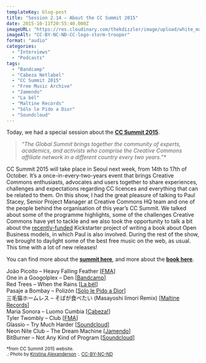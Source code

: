 ```yaml
---
templateKey: blog-post
title: "Session 2.14 – About the CC Summit 2015"
date: 2015-10-11T20:55:40.000Z
imageURL: "https://res.cloudinary.com/thekdizzler/image/upload/white_market/2015/10/6051120264_feb1103fb2_o.jpg"
imageAlt: "CC-BY-NC-ND-CC-logo-storm-trooper"
format: "audio"
categories:
  - "Interviews"
  - "Podcasts"
tags:
  - "Bandcamp"
  - "Cabeza Netlabel"
  - "CC Summit 2015"
  - "Free Music Archive"
  - "Jamendo"
  - "La bèl"
  - "Maltine Records"
  - "Sólo le Pido a Dior"
  - "Soundcloud"
---
```

Today, we had a special session about the **[CC Summit 2015](https://summit.creativecommons.org/)**.

> _“The Global Summit brings together the community of experts, academics, and activists who comprise the Creative Commons affiliate network in a different country every two years.”\*_

CC Summit 2015 will take place in Seoul next week, from 14th to 17th of October. It’s a once-in-every-two-years event that brings Creative Commons enthusiasts, advocates and users together to share experiences, challenges and expectations regarding CC licences and everything that can be related to them. On this show, I had the great pleasure of talking to Paul Stacey, Senior Project Manager at Creative Commons HQ team and one of the people behind the organisation of this year’s CC Summit. We talked about some of the programme highlights, some of the challenges Creative Commons have yet to tackle and we also took the opportunity to talk a bit about the [recently-funded](https://www.kickstarter.com/projects/creativecommons/made-with-creative-commons-a-book-on-open-business) Kickstarter project of writing a book about Open Business models, in which Paul is also involved. During the rest of the show, we brought to daylight some of the best free music on the web, as usual. This time with a lot of new releases!

You can find more about the [**summit here**](https://summit.creativecommons.org/), and more about the [**book here**](https://medium.com/made-with-creative-commons).

João Picoito – Heavy Falling Feather \[[FMA](http://freemusicarchive.org/music/Joao_Picoito/Omission/)\]  
One in a Googolplex – Den \[[Bandcamp](http://oneinagoogolplex.bandcamp.com/album/same-ocean-different-wave)\]  
Red Trees – When the Rains \[[La bél](http://www.labelnetlabel.com/releases/lbn029-give-love-red-trees)\]  
Pasaje a Bombay – Polizón \[[Solo le Pido a Dior](https://sololepidoadior.bandcamp.com/album/spd-14-poliz-n)\]  
三毛猫ホームレス – そばが食べたい (Masayoshi Iimori Remix) \[[Maltine Records](http://maltinerecords.cs8.biz/147.html)\]  
Maria Sonora – Luomo Cumbia \[[Cabeza!](http://www.cabeza-netlabel.com/releases/item/cabeza-2)\]  
Tyler Twombly – Club \[[FMA](http://freemusicarchive.org/music/Tyler_Twombly/Chill_Beats_EP/)\]  
Glassio – Try Much Harder \[[Soundcloud](https://soundcloud.com/glassiomusic/try-much-harder-1)\]  
Neon Nite Club – The Dream Machine \[[Jamendo](https://www.jamendo.com/en/list/a152205/the-dream-machine)\]  
BitBurner – Not Any Kind of Program \[[Soundcloud](https://soundcloud.com/bitburner/not-any-kind-of-program)\]

<small>*from CC Summit 2015 website.<br></small><small>.: Photo by <a href="https://www.flickr.com/photos/kalexanderson/6709759539/" target="blank">Kristina Alexanderson</a> :. <a href="https://creativecommons.org/licenses/by-nc-nd/2.0/" target="blank">CC-BY-NC-ND</a></small>
